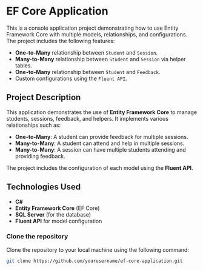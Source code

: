 # EF Core Application

This is a console application project demonstrating how to use Entity Framework Core with multiple models, relationships, and configurations. The project includes the following features:

- **One-to-Many** relationship between `Student` and `Session`.
- **Many-to-Many** relationship between `Student` and `Session` via helper tables.
- **One-to-Many** relationship between `Student` and `Feedback`.
- Custom configurations using the `Fluent API`.


## Project Description

This application demonstrates the use of **Entity Framework Core** to manage students, sessions, feedback, and helpers. It implements various relationships such as:

- **One-to-Many**: A student can provide feedback for multiple sessions.
- **Many-to-Many**: A student can attend and help in multiple sessions.
- **Many-to-Many**: A session can have multiple students attending and providing feedback.

The project includes the configuration of each model using the **Fluent API**.

## Technologies Used
- **C#**
- **Entity Framework Core** (EF Core)
- **SQL Server** (for the database)
- **Fluent API** for model configuration

### Clone the repository
Clone the repository to your local machine using the following command:

```bash
git clone https://github.com/yourusername/ef-core-application.git
